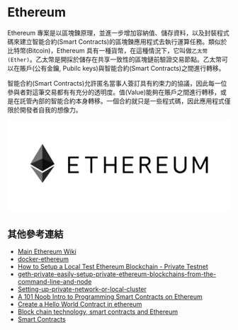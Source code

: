 # Ethereum
Ethereum 專案是以區塊鍊原理，並進一步增加容納值、儲存資料，以及封裝程式碼來建立智能合約(Smart Contracts)的區塊鍊應用程式去執行運算任務。類似於比特幣(Bitcoin)，Ethereum 具有一種貨幣，在這種情況下，它叫做```乙太幣(Ether)```。乙太幣是開採於儲存在共享一致性的區塊鏈前驗證交易節點。乙太幣可以在賬戶(公有金鑰, Pubilc keys)與智能合約(Smart Contracts)之間進行轉移。

智能合約(Smart Contracts)允許匿名當事人簽訂具有約束力的協議，因此每一位參與者對這筆交易都有有充分的透明度。值(Value)能夠在賬戶之間進行轉移，或是在託管內部的智能合約本身轉移。一個合約就只是一些程式碼，因此應用程式僅限於開發者自我的想像力。

![ethereum-logo](images/ethereum-logo.png)

## 其他參考連結
- [Main Ethereum Wiki](https://github.com/ethereum/wiki/wiki)
- [docker-ethereum](https://github.com/Kunstmaan/docker-ethereum)
- [How to Setup a Local Test Ethereum Blockchain - Private Testnet](http://www.lightrains.com/blog/setup-local-ethereum-blockchain-private-testnet)
- [geth-private-easily-setup-private-ethereum-blockchains-from-the-command-line-and-node](http://www.hiddentao.com/archives/2016/04/04/geth-private-easily-setup-private-ethereum-blockchains-from-the-command-line-and-node/)
- [Setting-up-private-network-or-local-cluster](https://github.com/ethereum/go-ethereum/wiki/Setting-up-private-network-or-local-cluster)
- [A 101 Noob Intro to Programming Smart Contracts on Ethereum](https://medium.com/@ConsenSys/a-101-noob-intro-to-programming-smart-contracts-on-ethereum-695d15c1dab4#.qc8whd5nu)
- [Create a Hello World Contract in ethereum](https://www.google.com.tw/url?sa=t&rct=j&q=&esrc=s&source=web&cd=1&cad=rja&uact=8&ved=0ahUKEwjO58fws-nMAhUl2qYKHWw4A1sQFggaMAA&url=https%3A%2F%2Fwww.ethereum.org%2Fgreeter&usg=AFQjCNFv3ONgvzxGY1iysHpaXVNprIO5MA&sig2=hLDWM8HcUXwrKh3Pu1SXNg)
- [Block chain technology, smart contracts and Ethereum](https://developer.ibm.com/clouddataservices/2016/05/19/block-chain-technology-smart-contracts-and-ethereum/)
- [Smart Contracts](http://ether.fund/contracts/?p=2)
